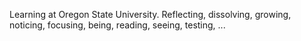 Learning at Oregon State University. Reflecting, dissolving, growing, noticing, focusing, being, reading, seeing, testing, ...
